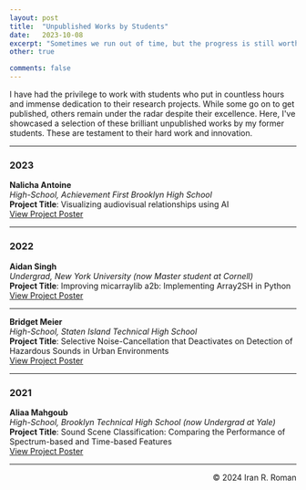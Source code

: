 ```yaml
---
layout: post
title:  "Unpublished Works by Students"
date:   2023-10-08
excerpt: "Sometimes we run out of time, but the progress is still worth sharing."
other: true

comments: false
---
```


I have had the privilege to work with students who put in countless hours and immense dedication to their research projects. While some go on to get published, others remain under the radar despite their excellence. Here, I've showcased a selection of these brilliant unpublished works by my former students. These are testament to their hard work and innovation.

---

### 2023
**Nalicha Antoine**  
_High-School, Achievement First Brooklyn High School_  
**Project Title**: Visualizing audiovisual relationships using AI  
[View Project Poster](https://ccrma.stanford.edu/~iran/student_projects/nalicha_poster.pdf)

---

### 2022
**Aidan Singh**  
_Undergrad, New York University (now Master student at Cornell)_  
**Project Title**: Improving micarraylib a2b: Implementing Array2SH in Python  
[View Project Poster](https://ccrma.stanford.edu/~iran/student_projects/aidan_poster.pdf)

---

**Bridget Meier**  
_High-School, Staten Island Technical High School_  
**Project Title**: Selective Noise-Cancellation that Deactivates on Detection of Hazardous Sounds in Urban Environments  
[View Project Poster](https://ccrma.stanford.edu/~iran/student_projects/bridget_poster.pdf)

---

### 2021
**Aliaa Mahgoub**  
_High-School, Brooklyn Technical High School (now Undergrad at Yale)_  
**Project Title**: Sound Scene Classification: Comparing the Performance of Spectrum-based and Time-based Features  
[View Project Poster](https://ccrma.stanford.edu/~iran/student_projects/aliaa_poster.pdf)

---
<p align="right">
&copy; 2024 Iran R. Roman
</p>
